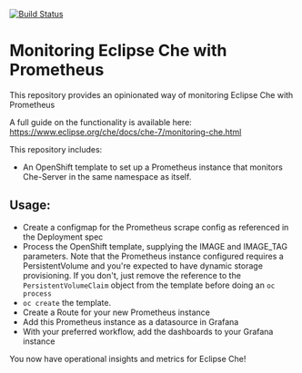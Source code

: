 [![Build Status](https://ci.centos.org/buildStatus/icon?job=devtools-che-monitoring-build-master)](https://ci.centos.org/job/devtools-che-monitoring-build-master)

# Monitoring Eclipse Che with Prometheus

This repository provides an opinionated way of monitoring Eclipse Che with Prometheus

A full guide on the functionality is available here: https://www.eclipse.org/che/docs/che-7/monitoring-che.html

This repository includes:
- An OpenShift template to set up a Prometheus instance that monitors Che-Server in the same namespace as itself.

## Usage: 

- Create a configmap for the Prometheus scrape config as referenced in the Deployment spec
- Process the OpenShift template, supplying the IMAGE and IMAGE_TAG parameters.  Note that the Prometheus instance configured requires a PersistentVolume and you're expected to have dynamic storage provisioning. If you don't, just remove the reference to the `PersistentVolumeClaim` object from the template before doing an `oc process`
- `oc create` the template.
- Create a Route for your new Prometheus instance
- Add this Prometheus instance as a datasource in Grafana
- With your preferred workflow, add the dashboards to your Grafana instance 

You now have operational insights and metrics for Eclipse Che!
